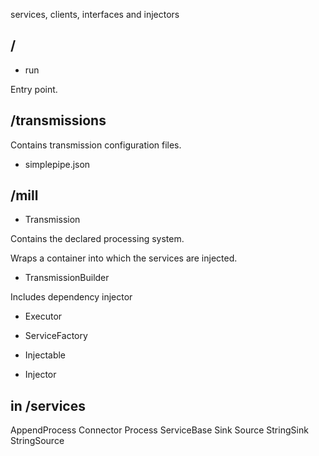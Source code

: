 services, clients, interfaces and injectors

## /

- run

Entry point.

## /transmissions

Contains transmission configuration files.

- simplepipe.json

## /mill

- Transmission

Contains the declared processing system.

Wraps a container into which the services are injected.

- TransmissionBuilder

Includes dependency injector

- Executor

- ServiceFactory

- Injectable

- Injector

## in /services

AppendProcess Connector Process ServiceBase Sink Source StringSink StringSource
